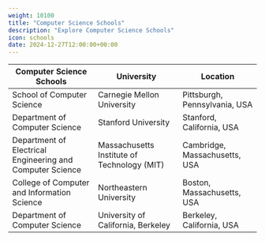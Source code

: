 ```yaml
---
weight: 10100
title: "Computer Science Schools"
description: "Explore Computer Science Schools"
icon: schools
date: 2024-12-27T12:00:00+00:00
---
```


| Computer Science Schools                          | University                                    | Location                           |
|---------------------------------------------------|-----------------------------------------------|------------------------------------|
| School of Computer Science                        | Carnegie Mellon University                    | Pittsburgh, Pennsylvania, USA      |
| Department of Computer Science                    | Stanford University                           | Stanford, California, USA          |
| Department of Electrical Engineering and Computer Science | Massachusetts Institute of Technology (MIT)    | Cambridge, Massachusetts, USA      |
| College of Computer and Information Science       | Northeastern University                        | Boston, Massachusetts, USA         |
| Department of Computer Science                    | University of California, Berkeley            | Berkeley, California, USA          |
